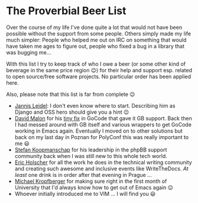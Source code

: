 # The Proverbial Beer List

Over the course of my life I've done quite a lot that would not have been
possible without the support from some people. Others simply made my life much
simpler: People who helped me out on IRC on something that would have taken me
ages to figure out, people who fixed a bug in a library that was bugging me...

With this list I try to keep track of who I owe a beer (or some other kind of
beverage in the same price region 😉) for their help and support esp. related to
open source/free software projects. No particular order has been applied here.

Also, please note that this list is far from complete 😉

- [Jannis Leidel][]: I don't even know where to start. Describing him as Django
  and OSS hero should give you a hint 😉
- [David Malon][] for his [tiny fix][gocode_fix] in GoCode that gave it GB
  support. Back then I had messed around with GB itself and various wrappers to
  get GoCode working in Emacs again. Eventually I moved on to other solutions
  but back on my last day in Poznan for PolyConf this was really important to me
  😃
- [Stefan Koopmanschap][] for his leadership in the phpBB support community back
  when I was still new to this whole tech world.
- [Eric Holscher][] for all the work he does in the technical writing community
  and creating such awesome and inclusive events like WriteTheDocs. *At least*
  one drink is in order after that evening in Prague ...
- [Michael Kropfberger][] for making sure right in the first month of University
  that I'd always know how to get out of Emacs again 😉
- Whoever initially introduced me to VIM ... I will find you 😃

[David Malon]: https://github.com/MerlinDMC
[gocode_fix]: https://github.com/nsf/gocode/commit/85c63bdec7cd2dc6531cf2cb52d243a914ce6744
[Jannis Leidel]: https://twitter.com/jezdez
[Stefan Koopmanschap]: https://twitter.com/skoop
[Eric Holscher]: http://ericholscher.com/
[Michael Kropfberger]: http://www.kropfberger.com/
